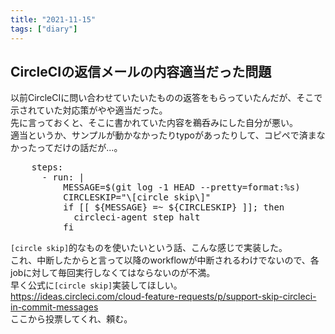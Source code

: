 ```yaml
---
title: "2021-11-15"
tags: ["diary"]
---
```


## CircleCIの返信メールの内容適当だった問題

以前CircleCIに問い合わせていたいたものの返答をもらっていたんだが、そこで示されていた対応策がやや適当だった。  
先に言っておくと、そこに書かれていた内容を鵜呑みにした自分が悪い。  
適当というか、サンプルが動かなかったりtypoがあったりして、コピペで済まなかったってだけの話だが...。

<pre>
    steps:
      - run: |
          MESSAGE=$(git log -1 HEAD --pretty=format:%s)
          CIRCLESKIP="\[circle skip\]"
          if [[ ${MESSAGE} =~ ${CIRCLESKIP} ]]; then
            circleci-agent step halt
          fi
</pre>

`[circle skip]`的なものを使いたいという話、こんな感じで実装した。  
これ、中断したからと言って以降のworkflowが中断されるわけでないので、各jobに対して毎回実行しなくてはならないのが不満。  
早く公式に`[circle skip]`実装してほしい。  
https://ideas.circleci.com/cloud-feature-requests/p/support-skip-circleci-in-commit-messages  
ここから投票してくれ、頼む。